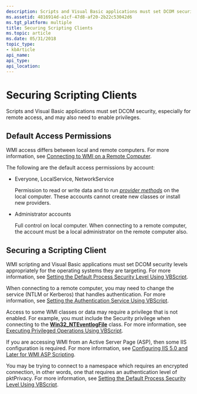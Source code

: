 ```yaml
---
description: Scripts and Visual Basic applications must set DCOM security, especially for remote access, and may also need to enable privileges.
ms.assetid: 4816914d-a1cf-47d8-af20-2b22c53042d6
ms.tgt_platform: multiple
title: Securing Scripting Clients
ms.topic: article
ms.date: 05/31/2018
topic_type: 
- kbArticle
api_name: 
api_type: 
api_location: 
---
```


# Securing Scripting Clients

Scripts and Visual Basic applications must set DCOM security, especially for remote access, and may also need to enable privileges.

## Default Access Permissions

WMI access differs between local and remote computers. For more information, see [Connecting to WMI on a Remote Computer](connecting-to-wmi-on-a-remote-computer.md).

The following are the default access permissions by account:

-   Everyone, LocalService, NetworkService

    Permission to read or write data and to run [*provider methods*](gloss-p.md) on the local computer. These accounts cannot create new classes or install new providers.

-   Administrator accounts

    Full control on local computer. When connecting to a remote computer, the account must be a local administrator on the remote computer also.

## Securing a Scripting Client

WMI scripting and Visual Basic applications must set DCOM security levels appropriately for the operating systems they are targeting. For more information, see [Setting the Default Process Security Level Using VBScript](setting-the-default-process-security-level-using-vbscript.md).

When connecting to a remote computer, you may need to change the service (NTLM or Kerberos) that handles authentication. For more information, see [Setting the Authentication Service Using VBScript](setting-the-authentication-service-using-vbscript.md).

Access to some WMI classes or data may require a privilege that is not enabled. For example, you must include the Security privilege when connecting to the [**Win32\_NTEventlogFile**](/previous-versions/windows/desktop/legacy/aa394225(v=vs.85)) class. For more information, see [Executing Privileged Operations Using VBScript](executing-privileged-operations-using-vbscript.md).

If you are accessing WMI from an Active Server Page (ASP), then some IIS configuration is required. For more information, see [Configuring IIS 5.0 and Later for WMI ASP Scripting](configuring-iis-5-for-wmi-asp-scripting.md).

You may be trying to connect to a namespace which requires an encrypted connection, in other words, one that requires an authentication level of pktPrivacy. For more information, see [Setting the Default Process Security Level Using VBScript](setting-the-default-process-security-level-using-vbscript.md).

 

 
